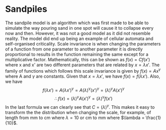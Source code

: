 # Sandpiles
The sandpile model is an algorithm which was first made to be able to simulate the way pouring sand in one spot will cause it to collapse every now and then. However, it was not a good model as it did not resemble reality. The model did end up being an example of cellular automata and self-organised criticality. Scale invariance is when changing the parameters of a function from one parameter to another parameter it is directly proportional to results in the function remaining the same except for a multiplicative factor. Mathematically, this can be shown as $f(x) = C f(x')$ where x and x' are two different parameters that are related by $x = \lambda x'$. The family of functions which follows this scale invariance is given by $f(x) = A x^{\gamma}$ where A and $\gamma$ are constants. Given that $x = \lambda x'$, we have $f(x) = f(\lambda x')$. Also, we have $$f(\lambda x') = A (\lambda x')^{\gamma} = A {(\lambda)^{\gamma}} (x')^{\gamma} = {(\lambda)^{\gamma}} A (x')^{\gamma}$$  $$\therefore f(x) = {(\lambda)^{\gamma}} A (x')^{\gamma} = {(\lambda)^{\gamma}} f(x')$$ In the last formula we can clearly see that $C = {(\lambda)^{\gamma}}$. This makes it easy to transform the the distribution when changing the scale, for example, of length from mm to cm where $\lambda = 10$ or cm to mm where $\lambda = \frac{1}{10}$.   
